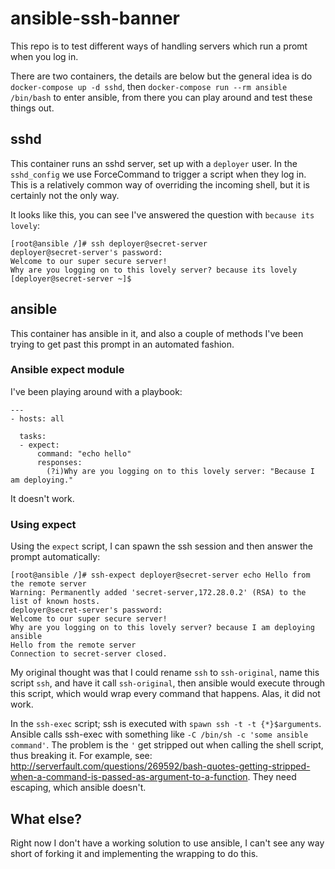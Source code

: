 # ansible-ssh-banner
This repo is to test different ways of handling servers which run a promt when you log in.

There are two containers, the details are below but the general idea is do `docker-compose up -d sshd`, then `docker-compose run --rm ansible /bin/bash` to enter ansible, from there you can play around and test these things out.

## sshd
This container runs an sshd server, set up with a `deployer` user.
In the `sshd_config` we use ForceCommand to trigger a script when they log in.  This is a relatively common way of overriding the incoming shell, but it is certainly not the only way.

It looks like this, you can see I've answered the question with `because its lovely`:

```
[root@ansible /]# ssh deployer@secret-server
deployer@secret-server's password: 
Welcome to our super secure server!
Why are you logging on to this lovely server? because its lovely
[deployer@secret-server ~]$ 

```

## ansible
This container has ansible in it, and also a couple of methods I've been trying to get past this prompt in an automated fashion.

### Ansible expect module
I've been playing around with a playbook:
```
---
- hosts: all

  tasks:
  - expect:
      command: "echo hello" 
      responses:
        (?i)Why are you logging on to this lovely server: "Because I am deploying."

```

It doesn't work.

### Using expect
Using the `expect` script, I can spawn the ssh session and then answer the prompt automatically:

```
[root@ansible /]# ssh-expect deployer@secret-server echo Hello from the remote server
Warning: Permanently added 'secret-server,172.28.0.2' (RSA) to the list of known hosts.
deployer@secret-server's password: 
Welcome to our super secure server!
Why are you logging on to this lovely server? because I am deploying ansible
Hello from the remote server
Connection to secret-server closed.

```
My original thought was that I could rename `ssh` to `ssh-original`, name this script `ssh`, and have it call `ssh-original`, then ansible would execute through this script, which would wrap every command that happens.  Alas, it did not work.

In the `ssh-exec` script; ssh is executed with `spawn ssh -t -t {*}$arguments`.  Ansible calls ssh-exec with something like `-C /bin/sh -c 'some ansible command'`.  The problem is the `'` get stripped out when calling the shell script, thus breaking it.  For example, see: http://serverfault.com/questions/269592/bash-quotes-getting-stripped-when-a-command-is-passed-as-argument-to-a-function.  They need escaping, which ansible doesn't.

## What else?
Right now I don't have a working solution to use ansible, I can't see any way short of forking it and implementing the wrapping to do this.
